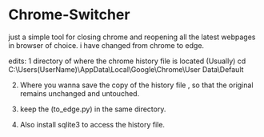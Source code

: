 # Chrome-Switcher

just a simple tool for closing chrome and reopening all the latest webpages in browser of choice.
i have changed from chrome to edge.

edits:
1 directory of where the chrome history file is located (Usually)
cd C:\Users\(UserName)\AppData\Local\Google\Chrome\User Data\Default

2. Where you wanna save the copy of the history file , so that the original remains unchanged and untouched.

3. keep the (to_edge.py) in the same directory.

4. Also install sqlite3  to access the history file.


 
